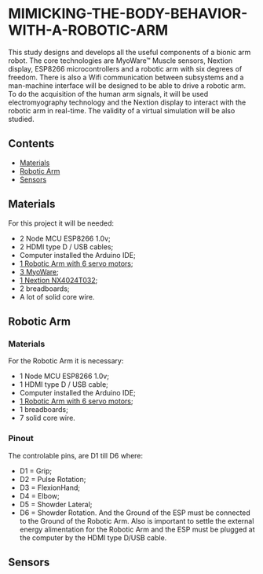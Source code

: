 # MIMICKING-THE-BODY-BEHAVIOR-WITH-A-ROBOTIC-ARM
This study designs and develops all the useful components of a bionic arm robot. The core technologies are MyoWare™ Muscle sensors, Nextion display, ESP8266 microcontrollers and a robotic arm with six degrees of freedom. There is also a Wifi communication between subsystems and a man-machine interface will be designed to be able to drive a robotic arm. To do the acquisition of the human arm signals, it will be used electromyography technology and the Nextion display to interact with the robotic arm in real-time. The validity of a virtual simulation will be also studied.

## Contents
- [Materials](#Materials)
- [Robotic Arm](#Robotic-Arm)
- [Sensors](#Sensors)

## Materials
For this project it will be needed:
- 2 Node MCU ESP8266 1.0v;
- 2 HDMI type D / USB cables;
- Computer installed the Arduino IDE;
- [1 Robotic Arm with 6 servo motors](http://www.arobose.com/shop/kits-robot/45-bras-robotique.html);
- [3 MyoWare](https://www.sparkfun.com/products/13723);
- [1 Nextion NX4024T032](https://nextion.itead.cc/resources/datasheets/nx4024t032_011/);
- 2 breadboards;
- A lot of solid core wire.

## Robotic Arm
### Materials
For the Robotic Arm it is necessary:
- 1 Node MCU ESP8266 1.0v;
- 1 HDMI type D / USB cable;
- Computer installed the Arduino IDE;
- [1 Robotic Arm with 6 servo motors](http://www.arobose.com/shop/kits-robot/45-bras-robotique.html);
- 1 breadboards;
- 7 solid core wire.

### Pinout
The controlable pins, are D1 till D6 where:
- D1 = Grip;
- D2 = Pulse Rotation;
- D3 = FlexionHand;
- D4 = Elbow;
- D5 = Showder Lateral;
- D6 = Showder Rotation.
And the Ground of the ESP must be connected to the Ground of the Robotic Arm.
Also is important to settle the external energy alimentation for the Robotic Arm and the ESP must be plugged at the computer by the HDMI type D/USB cable.

## Sensors
